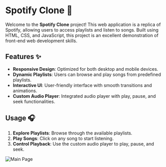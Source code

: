 # Spotify Clone 🎵

Welcome to the **Spotify Clone** project! This web application is a replica of Spotify, allowing users to access playlists and listen to songs. Built using HTML, CSS, and JavaScript, this project is an excellent demonstration of front-end web development skills.

## Features ✨

- **Responsive Design**: Optimized for both desktop and mobile devices.
- **Dynamic Playlists**: Users can browse and play songs from predefined playlists.
- **Interactive UI**: User-friendly interface with smooth transitions and animations.
- **Custom Audio Player**: Integrated audio player with play, pause, and seek functionalities.

## Usage 🎧

1. **Explore Playlists**: Browse through the available playlists.
2. **Play Songs**: Click on any song to start listening.
3. **Control Playback**: Use the custom audio player to play, pause, and seek.

![Main Page](https://github.com/user-attachments/assets/1cf38104-38e4-49cd-9a95-5e57bc0cf6c3)
